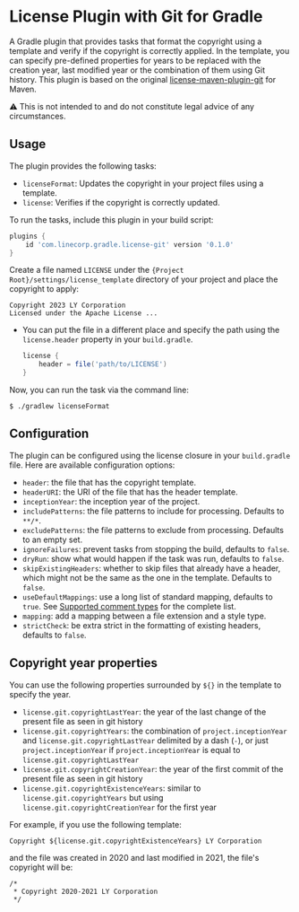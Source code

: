 # License Plugin with Git for Gradle
A Gradle plugin that provides tasks that format the copyright using a template and verify if the copyright is
correctly applied. In the template, you can specify pre-defined properties for years to be replaced with the
creation year, last modified year or the combination of them using Git history.
This plugin is based on the original [license-maven-plugin-git](https://github.com/mathieucarbou/license-maven-plugin/tree/master/license-maven-plugin-git) for Maven.

:warning: This is not intended to and do not constitute legal advice of any circumstances.

## Usage
The plugin provides the following tasks:
- `licenseFormat`: Updates the copyright in your project files using a template.
- `license`: Verifies if the copyright is correctly updated.

To run the tasks, include this plugin in your build script:
```groovy
plugins {
    id 'com.linecorp.gradle.license-git' version '0.1.0'
}
```
Create a file named `LICENSE` under the `{Project Root}/settings/license_template` directory of your project and place the copyright to apply:
```
Copyright 2023 LY Corporation
Licensed under the Apache License ...
```
- You can put the file in a different place and specify the path using the `license.header` property
  in your `build.gradle`.
  ```groovy
  license {
      header = file('path/to/LICENSE')
  }
  ```
Now, you can run the task via the command line:
```shell
$ ./gradlew licenseFormat
```

## Configuration
The plugin can be configured using the license closure in your `build.gradle` file.
Here are available configuration options:
- `header`: the file that has the copyright template.
- `headerURI`: the URI of the file that has the header template.
- `inceptionYear`: the inception year of the project.
- `includePatterns`: the file patterns to include for processing. Defaults to `**/*`.
- `excludePatterns`: the file patterns to exclude from processing. Defaults to an empty set.
- `ignoreFailures`: prevent tasks from stopping the build, defaults to `false`.
- `dryRun`: show what would happen if the task was run, defaults to `false`.
- `skipExistingHeaders`: whether to skip files that already have a header, which might not be the same
  as the one in the template. Defaults to `false`.
- `useDefaultMappings`: use a long list of standard mapping, defaults to `true`. See [Supported comment types](http://code.mycila.com/license-maven-plugin/#supported-comment-types) for the complete list.
- `mapping`: add a mapping between a file extension and a style type.
- `strictCheck`: be extra strict in the formatting of existing headers, defaults to `false`.

## Copyright year properties
You can use the following properties surrounded by `${}` in the template to specify the year.
- `license.git.copyrightLastYear`: the year of the last change of the present file as seen in git history
- `license.git.copyrightYears`: the combination of `project.inceptionYear` and `license.git.copyrightLastYear`
  delimited by a dash (`-`), or just `project.inceptionYear` if `project.inceptionYear` is equal to
  `license.git.copyrightLastYear`
- `license.git.copyrightCreationYear`: the year of the first commit of the present file as seen in git history
- `license.git.copyrightExistenceYears`: similar to `license.git.copyrightYears` but using
  `license.git.copyrightCreationYear` for the first year

For example, if you use the following template:
```
Copyright ${license.git.copyrightExistenceYears} LY Corporation
```
and the file was created in 2020 and last modified in 2021, the file's copyright will be:
```
/*
 * Copyright 2020-2021 LY Corporation
 */
```
